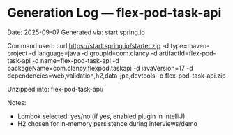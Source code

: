 # Generation Log — flex-pod-task-api

Date: 2025-09-07
Generated via: start.spring.io

Command used:
curl https://start.spring.io/starter.zip -d type=maven-project -d language=java -d groupId=com.clancy -d artifactId=flex-pod-task-api -d name=flex-pod-task-api -d packageName=com.clancy.flexpod.taskapi -d javaVersion=17 -d dependencies=web,validation,h2,data-jpa,devtools -o flex-pod-task-api.zip

Unzipped into: flex-pod-task-api/

Notes:
- Lombok selected: yes/no (if yes, enabled plugin in IntelliJ)
- H2 chosen for in-memory persistence during interviews/demo
